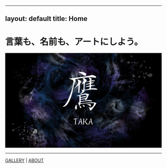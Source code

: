 
---
layout: default
title: Home
---

# 言葉も、名前も、アートにしよう。

![メイン画像](assets/main/main.png)

---

<nav>
  <a href="/gallery">GALLERY</a> | <a href="/about">ABOUT</a>
</nav>
